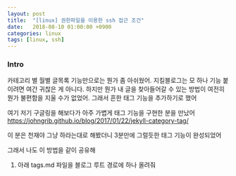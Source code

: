 ```yaml
---
layout: post
title:  "[linux] 권한파일을 이용한 ssh 접근 조건"
date:   2018-08-10 01:00:00 +0900
categories: linux
tags: [linux, ssh]
---
```

### Intro
카테고리 별 월별 글목록 기능만으로는 뭔가 좀 아쉬웠어. 지킬블로그는 모 하나 기능 붙이려면 여간 귀찮은 게 아니다. 하지만 뭔가 내 글을 찾아들어갈 수 있는 방법이 여전히 뭔가 불편함을 지울 수가 없었어. 그래서 흔한 태그 기능을 추가하기로 했어

여기 저기 구글링을 해보다가 아주 가볍게 태그 기능을 구현한 분을 만났어
https://johngrib.github.io/blog/2017/01/22/jekyll-category-tag/

이 분은 천재야
그냥 하라는대로 해봤더니 3분만에 그럴듯한 태그 기능이 완성되었어

그래서 나도 이 방법을 같이 공유해

1. 아래 tags.md 파일을 블로그 루트 경로에 하나 올려줘

